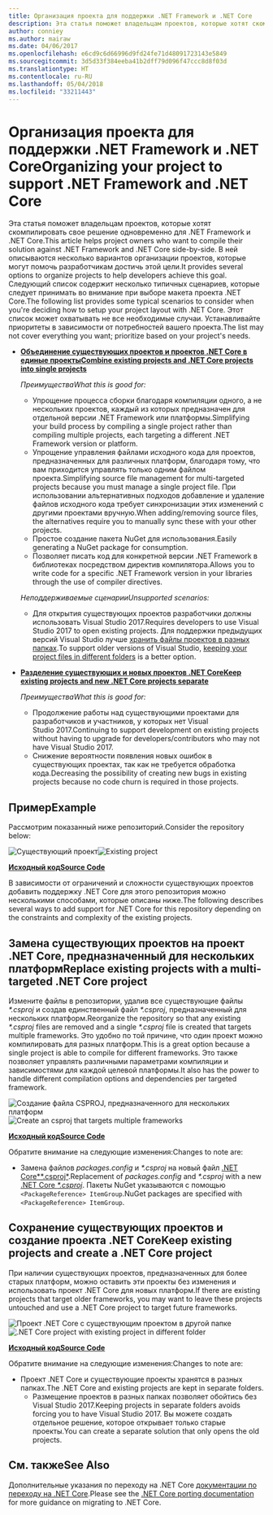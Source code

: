 ```yaml
---
title: Организация проекта для поддержки .NET Framework и .NET Core
description: Эта статья поможет владельцам проектов, которые хотят скомпилировать свое решение одновременно для .NET Framework и .NET Core.
author: conniey
ms.author: mairaw
ms.date: 04/06/2017
ms.openlocfilehash: e6cd9c6d66996d9fd24fe71d48091723143e5849
ms.sourcegitcommit: 3d5d33f384eeba41b2dff79d096f47ccc8d8f03d
ms.translationtype: HT
ms.contentlocale: ru-RU
ms.lasthandoff: 05/04/2018
ms.locfileid: "33211443"
---
```

# <a name="organizing-your-project-to-support-net-framework-and-net-core"></a><span data-ttu-id="04820-103">Организация проекта для поддержки .NET Framework и .NET Core</span><span class="sxs-lookup"><span data-stu-id="04820-103">Organizing your project to support .NET Framework and .NET Core</span></span>

<span data-ttu-id="04820-104">Эта статья поможет владельцам проектов, которые хотят скомпилировать свое решение одновременно для .NET Framework и .NET Core.</span><span class="sxs-lookup"><span data-stu-id="04820-104">This article helps project owners who want to compile their solution against .NET Framework and .NET Core side-by-side.</span></span> <span data-ttu-id="04820-105">В ней описываются несколько вариантов организации проектов, которые могут помочь разработчикам достичь этой цели.</span><span class="sxs-lookup"><span data-stu-id="04820-105">It provides several options to organize projects to help developers achieve this goal.</span></span> <span data-ttu-id="04820-106">Следующий список содержит несколько типичных сценариев, которые следует принимать во внимание при выборе макета проекта .NET Core.</span><span class="sxs-lookup"><span data-stu-id="04820-106">The following list provides some typical scenarios to consider when you're deciding how to setup your project layout with .NET Core.</span></span> <span data-ttu-id="04820-107">Этот список может охватывать не все необходимые случаи. Устанавливайте приоритеты в зависимости от потребностей вашего проекта.</span><span class="sxs-lookup"><span data-stu-id="04820-107">The list may not cover everything you want; prioritize based on your project's needs.</span></span>

* <span data-ttu-id="04820-108">[**Объединение существующих проектов и проектов .NET Core в единые проекты**][option-csproj]</span><span class="sxs-lookup"><span data-stu-id="04820-108">[**Combine existing projects and .NET Core projects into single projects**][option-csproj]</span></span>

  <span data-ttu-id="04820-109">*Преимущества*</span><span class="sxs-lookup"><span data-stu-id="04820-109">*What this is good for:*</span></span>
  * <span data-ttu-id="04820-110">Упрощение процесса сборки благодаря компиляции одного, а не нескольких проектов, каждый из которых предназначен для отдельной версии .NET Framework или платформы.</span><span class="sxs-lookup"><span data-stu-id="04820-110">Simplifying your build process by compiling a single project rather than compiling multiple projects, each targeting a different .NET Framework version or platform.</span></span>
  * <span data-ttu-id="04820-111">Упрощение управления файлами исходного кода для проектов, предназначенных для различных платформ, благодаря тому, что вам приходится управлять только одним файлом проекта.</span><span class="sxs-lookup"><span data-stu-id="04820-111">Simplifying source file management for multi-targeted projects because you must manage a single project file.</span></span> <span data-ttu-id="04820-112">При использовании альтернативных подходов добавление и удаление файлов исходного кода требует синхронизации этих изменений с другими проектами вручную.</span><span class="sxs-lookup"><span data-stu-id="04820-112">When adding/removing source files, the alternatives require you to manually sync these with your other projects.</span></span>
  * <span data-ttu-id="04820-113">Простое создание пакета NuGet для использования.</span><span class="sxs-lookup"><span data-stu-id="04820-113">Easily generating a NuGet package for consumption.</span></span>
  * <span data-ttu-id="04820-114">Позволяет писать код для конкретной версии .NET Framework в библиотеках посредством директив компилятора.</span><span class="sxs-lookup"><span data-stu-id="04820-114">Allows you to write code for a specific .NET Framework version in your libraries through the use of compiler directives.</span></span>

  <span data-ttu-id="04820-115">*Неподдерживаемые сценарии*</span><span class="sxs-lookup"><span data-stu-id="04820-115">*Unsupported scenarios:*</span></span>
  * <span data-ttu-id="04820-116">Для открытия существующих проектов разработчики должны использовать Visual Studio 2017.</span><span class="sxs-lookup"><span data-stu-id="04820-116">Requires developers to use Visual Studio 2017 to open existing projects.</span></span> <span data-ttu-id="04820-117">Для поддержки предыдущих версий Visual Studio лучше [хранить файлы проектов в разных папках](#support-vs).</span><span class="sxs-lookup"><span data-stu-id="04820-117">To support older versions of Visual Studio, [keeping your project files in different folders](#support-vs) is a better option.</span></span>

* <a name="support-vs"></a><span data-ttu-id="04820-118">[**Разделение существующих и новых проектов .NET Core**][option-csproj-folder]</span><span class="sxs-lookup"><span data-stu-id="04820-118">[**Keep existing projects and new .NET Core projects separate**][option-csproj-folder]</span></span>

  <span data-ttu-id="04820-119">*Преимущества*</span><span class="sxs-lookup"><span data-stu-id="04820-119">*What this is good for:*</span></span>
  * <span data-ttu-id="04820-120">Продолжение работы над существующими проектами для разработчиков и участников, у которых нет Visual Studio 2017.</span><span class="sxs-lookup"><span data-stu-id="04820-120">Continuing to support development on existing projects without having to upgrade for developers/contributors who may not have Visual Studio 2017.</span></span>
  * <span data-ttu-id="04820-121">Снижение вероятности появления новых ошибок в существующих проектах, так как не требуется обработка кода.</span><span class="sxs-lookup"><span data-stu-id="04820-121">Decreasing the possibility of creating new bugs in existing projects because no code churn is required in those projects.</span></span>

## <a name="example"></a><span data-ttu-id="04820-122">Пример</span><span class="sxs-lookup"><span data-stu-id="04820-122">Example</span></span>

<span data-ttu-id="04820-123">Рассмотрим показанный ниже репозиторий.</span><span class="sxs-lookup"><span data-stu-id="04820-123">Consider the repository below:</span></span>

<span data-ttu-id="04820-124">![Существующий проект][example-initial-project]</span><span class="sxs-lookup"><span data-stu-id="04820-124">![Existing project][example-initial-project]</span></span>

<span data-ttu-id="04820-125">[**Исходный код**][example-initial-project-code]</span><span class="sxs-lookup"><span data-stu-id="04820-125">[**Source Code**][example-initial-project-code]</span></span>

<span data-ttu-id="04820-126">В зависимости от ограничений и сложности существующих проектов добавить поддержку .NET Core для этого репозитория можно несколькими способами, которые описаны ниже.</span><span class="sxs-lookup"><span data-stu-id="04820-126">The following describes several ways to add support for .NET Core for this repository depending on the constraints and complexity of the existing projects.</span></span>

## <a name="replace-existing-projects-with-a-multi-targeted-net-core-project"></a><span data-ttu-id="04820-127">Замена существующих проектов на проект .NET Core, предназначенный для нескольких платформ</span><span class="sxs-lookup"><span data-stu-id="04820-127">Replace existing projects with a multi-targeted .NET Core project</span></span>

<span data-ttu-id="04820-128">Измените файлы в репозитории, удалив все существующие файлы *\*.csproj* и создав единственный файл *\*.csproj*, предназначенный для нескольких платформ.</span><span class="sxs-lookup"><span data-stu-id="04820-128">Reorganize the repository so that any existing *\*.csproj* files are removed and a single *\*.csproj* file is created that targets multiple frameworks.</span></span> <span data-ttu-id="04820-129">Это удобно по той причине, что один проект можно компилировать для разных платформ.</span><span class="sxs-lookup"><span data-stu-id="04820-129">This is a great option because a single project is able to compile for different frameworks.</span></span> <span data-ttu-id="04820-130">Это также позволяет управлять различными параметрами компиляции и зависимостями для каждой целевой платформы.</span><span class="sxs-lookup"><span data-stu-id="04820-130">It also has the power to handle different compilation options and dependencies per targeted framework.</span></span>

<span data-ttu-id="04820-131">![Создание файла CSPROJ, предназначенного для нескольких платформ][example-csproj]</span><span class="sxs-lookup"><span data-stu-id="04820-131">![Create an csproj that targets multiple frameworks][example-csproj]</span></span>

<span data-ttu-id="04820-132">[**Исходный код**][example-csproj-code]</span><span class="sxs-lookup"><span data-stu-id="04820-132">[**Source Code**][example-csproj-code]</span></span>

<span data-ttu-id="04820-133">Обратите внимание на следующие изменения:</span><span class="sxs-lookup"><span data-stu-id="04820-133">Changes to note are:</span></span>
* <span data-ttu-id="04820-134">Замена файлов *packages.config* и *\*.csproj* на новый файл [.NET Core*\*.csproj*][example-csproj-netcore].</span><span class="sxs-lookup"><span data-stu-id="04820-134">Replacement of *packages.config* and *\*.csproj* with a new [.NET Core *\*.csproj*][example-csproj-netcore].</span></span> <span data-ttu-id="04820-135">Пакеты NuGet указываются с помощью `<PackageReference> ItemGroup`.</span><span class="sxs-lookup"><span data-stu-id="04820-135">NuGet packages are specified with `<PackageReference> ItemGroup`.</span></span>

## <a name="keep-existing-projects-and-create-a-net-core-project"></a><span data-ttu-id="04820-136">Сохранение существующих проектов и создание проекта .NET Core</span><span class="sxs-lookup"><span data-stu-id="04820-136">Keep existing projects and create a .NET Core project</span></span>

<span data-ttu-id="04820-137">При наличии существующих проектов, предназначенных для более старых платформ, можно оставить эти проекты без изменения и использовать проект .NET Core для новых платформ.</span><span class="sxs-lookup"><span data-stu-id="04820-137">If there are existing projects that target older frameworks, you may want to leave these projects untouched and use a .NET Core project to target future frameworks.</span></span>

<span data-ttu-id="04820-138">![Проект .NET Core с существующим проектом в другой папке][example-csproj-different-folder]</span><span class="sxs-lookup"><span data-stu-id="04820-138">![.NET Core project with existing project in different folder][example-csproj-different-folder]</span></span>

<span data-ttu-id="04820-139">[**Исходный код**][example-csproj-different-code]</span><span class="sxs-lookup"><span data-stu-id="04820-139">[**Source Code**][example-csproj-different-code]</span></span>

<span data-ttu-id="04820-140">Обратите внимание на следующие изменения:</span><span class="sxs-lookup"><span data-stu-id="04820-140">Changes to note are:</span></span>
* <span data-ttu-id="04820-141">Проект .NET Core и существующие проекты хранятся в разных папках.</span><span class="sxs-lookup"><span data-stu-id="04820-141">The .NET Core and existing projects are kept in separate folders.</span></span>
    * <span data-ttu-id="04820-142">Размещение проектов в разных папках позволяет обойтись без Visual Studio 2017.</span><span class="sxs-lookup"><span data-stu-id="04820-142">Keeping projects in separate folders avoids forcing you to have Visual Studio 2017.</span></span> <span data-ttu-id="04820-143">Вы можете создать отдельное решение, которое открывает только старые проекты.</span><span class="sxs-lookup"><span data-stu-id="04820-143">You can create a separate solution that only opens the old projects.</span></span>

## <a name="see-also"></a><span data-ttu-id="04820-144">См. также</span><span class="sxs-lookup"><span data-stu-id="04820-144">See Also</span></span>

<span data-ttu-id="04820-145">Дополнительные указания по переходу на .NET Core [документации по переходу на .NET Core][porting-doc].</span><span class="sxs-lookup"><span data-stu-id="04820-145">Please see the [.NET Core porting documentation][porting-doc] for more guidance on migrating to .NET Core.</span></span>

[porting-doc]: index.md
[example-initial-project]: media/project-structure/project.png "Существующий проект"
[example-initial-project-code]: https://github.com/dotnet/samples/tree/master/framework/libraries/migrate-library/

[example-csproj]: media/project-structure/project.csproj.png "Создание файла CSPROJ, предназначенного для нескольких платформ"
[example-csproj-code]: https://github.com/dotnet/samples/tree/master/framework/libraries/migrate-library-csproj/
[example-csproj-netcore]: https://github.com/dotnet/samples/tree/master/framework/libraries/migrate-library-csproj/src/Car/Car.csproj

[example-csproj-different-folder]: media/project-structure/project.csproj.different.png "Проект .NET Core с существующей библиотекой PCL в другой папке"
[example-csproj-different-code]: https://github.com/dotnet/samples/tree/master/framework/libraries/migrate-library-csproj-keep-existing/

[option-csproj]: #replace-existing-projects-with-a-multi-targeted-net-core-project
[option-csproj-folder]: #keep-existing-projects-and-create-a-net-core-project
